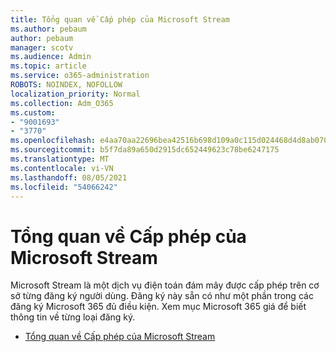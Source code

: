 ```yaml
---
title: Tổng quan về Cấp phép của Microsoft Stream
ms.author: pebaum
author: pebaum
manager: scotv
ms.audience: Admin
ms.topic: article
ms.service: o365-administration
ROBOTS: NOINDEX, NOFOLLOW
localization_priority: Normal
ms.collection: Adm_O365
ms.custom:
- "9001693"
- "3770"
ms.openlocfilehash: e4aa70aa22696bea42516b698d109a0c115d024468d4d8ab070b9c337c3e91fe
ms.sourcegitcommit: b5f7da89a650d2915dc652449623c78be6247175
ms.translationtype: MT
ms.contentlocale: vi-VN
ms.lasthandoff: 08/05/2021
ms.locfileid: "54066242"
---
```

# <a name="microsoft-stream-licensing-overview"></a>Tổng quan về Cấp phép của Microsoft Stream

Microsoft Stream là một dịch vụ điện toán đám mây được cấp phép trên cơ sở từng đăng ký người dùng. Đăng ký này sẵn có như một phần trong các đăng ký Microsoft 365 đủ điều kiện. Xem mục Microsoft 365 giá để biết thông tin về từng loại đăng ký.

- [Tổng quan về Cấp phép của Microsoft Stream](https://docs.microsoft.com/stream/license-overview)